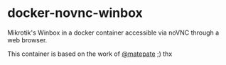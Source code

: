 # docker-novnc-winbox
Mikrotik's Winbox in a docker container accessible via noVNC through a web browser.

This container is based on the work of [@matepate](https://github.com/matepate) ;) thx
